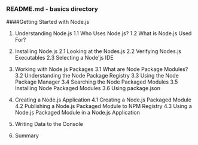 ### README.md - basics directory
####Getting Started with Node.js 

1. Understanding Node.js
	1.1 Who Uses Node.js?
	1.2 What is Node.js Used For?
	
2. Installing Node.js
	2.1 Looking at the Nodes.js
	2.2 Verifying Nodes.js Executables
	2.3 Selecting a Node'js IDE

3. Working with Node.js Packages
	3.1 What are Node Package Modules?
	3.2 Understanding the Node Package Registry
	3.3 Using the Node Package Manager
	3.4 Searching the Node Packaged Modules
	3.5 Installing Node Packaged Modules
	3.6 Using package.json
	
4. Creating a Node.js Application
	4.1 Creating a Node.js Packaged Module
	4.2 Publishing a Node.js Packaged Module to NPM Registry
	4.3 Using a Node.js Packaged Module in a Node.js Application

5. Writing Data to the Console

6. Summary
